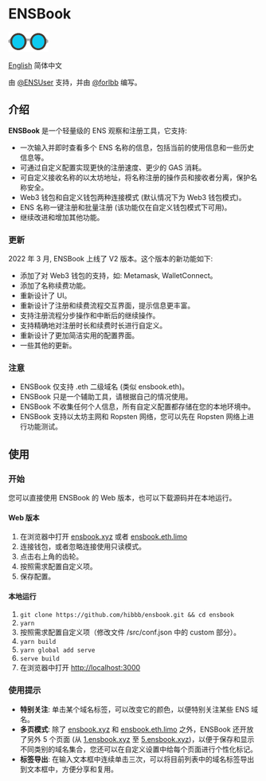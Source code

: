 # ENSBook

<img src="public/img/logo-glasses-600x300.png" alt="ENSBook Logo" width="80px" height="40px" />

[English](./README.md) 简体中文

由 [@ENSUser](https://twitter.com/ensuser) 支持，并由 [@forlbb](https://twitter.com/forlbb) 编写。

## 介绍

**ENSBook** 是一个轻量级的 ENS 观察和注册工具，它支持:

- 一次输入并即时查看多个 ENS 名称的信息，包括当前的使用信息和一些历史信息等。
- 可通过自定义配置实现更快的注册速度、更少的 GAS 消耗。
- 可自定义接收名称的以太坊地址，将名称注册的操作员和接收者分离，保护名称安全。
- Web3 钱包和自定义钱包两种连接模式 (默认情况下为 Web3 钱包模式)。
- ENS 名称一键注册和批量注册 (该功能仅在自定义钱包模式下可用)。
- 继续改进和增加其他功能。

### 更新

2022 年 3 月, ENSBook 上线了 V2 版本。这个版本的新功能如下:

- 添加了对 Web3 钱包的支持，如: Metamask, WalletConnect。
- 添加了名称续费功能。
- 重新设计了 UI。
- 重新设计了注册和续费流程交互界面，提示信息更丰富。
- 支持注册流程分步操作和中断后的继续操作。
- 支持精确地对注册时长和续费时长进行自定义。
- 重新设计了更加简洁实用的配置界面。
- 一些其他的更新。

### 注意

- ENSBook 仅支持 .eth 二级域名 (类似 ensbook.eth)。
- ENSBook 只是一个辅助工具，请根据自己的情况使用。
- ENSBook 不收集任何个人信息，所有自定义配置都存储在您的本地环境中。
- ENSBook 支持以太坊主网和 Ropsten 网络，您可以先在 Ropsten 网络上进行功能测试。

## 使用

### 开始

您可以直接使用 ENSBook 的 Web 版本，也可以下载源码并在本地运行。

#### Web 版本

1. 在浏览器中打开 [ensbook.xyz](https://ensbook.xyz/) 或者 [ensbook.eth.limo](https://ensbook.eth.limo/)
2. 连接钱包，或者忽略连接使用只读模式。
3. 点击右上角的齿轮。
4. 按照需求配置自定义项。
5. 保存配置。

#### 本地运行

1. `git clone https://github.com/hibbb/ensbook.git && cd ensbook`
2. `yarn`
3. 按照需求配置自定义项（修改文件 /src/conf.json 中的 custom 部分）。
4. `yarn build`
5. `yarn global add serve`
6. `serve build`
7. 在浏览器中打开 [http://localhost:3000](http://localhost:3000)

### 使用提示

- **特别关注**: 单击某个域名标签，可以改变它的颜色，以便特别关注某些 ENS 域名。
- **多页模式**: 除了 [ensbook.xyz](https://ensbook.xyz/) 和 [ensbook.eth.limo](https://ensbook.eth.limo/) 之外，ENSBook 还开放了另外 5 个页面 (从 [1.ensbook.xyz](https://1.ensbook.xyz/) 至 [5.ensbook.xyz](https://5.ensbook.xyz/))，以便于保存和显示不同类别的域名集合，您还可以在自定义设置中给每个页面进行个性化标记。
- **标签导出**: 在输入文本框中连续单击三次，可以将目前列表中的域名标签导出到文本框中，方便分享和复用。
